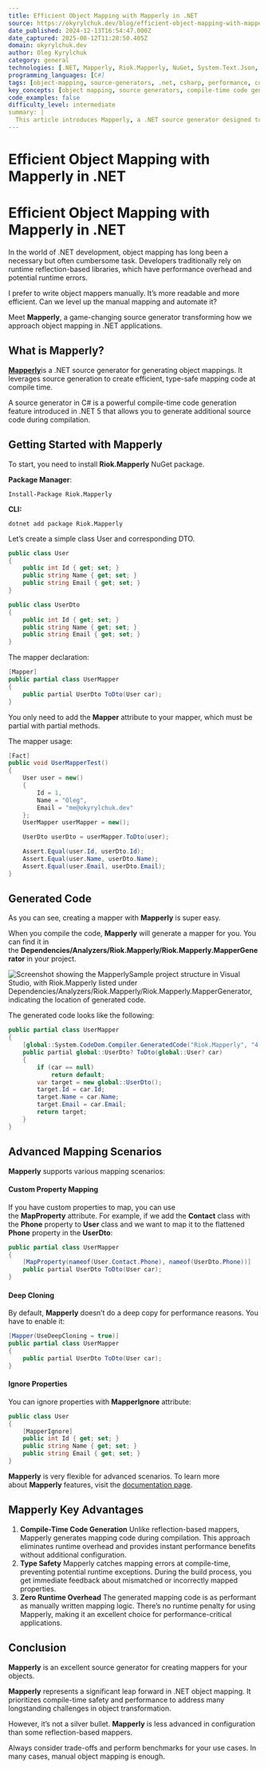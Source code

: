 ```yaml
---
title: Efficient Object Mapping with Mapperly in .NET
source: https://okyrylchuk.dev/blog/efficient-object-mapping-with-mapperly-in-dotnet/
date_published: 2024-12-13T16:54:47.000Z
date_captured: 2025-08-12T11:28:50.405Z
domain: okyrylchuk.dev
author: Oleg Kyrylchuk
category: general
technologies: [.NET, Mapperly, Riok.Mapperly, NuGet, System.Text.Json, RandomAccess]
programming_languages: [C#]
tags: [object-mapping, source-generators, .net, csharp, performance, compile-time, code-generation, library, developer-tools, d-t-o]
key_concepts: [object mapping, source generators, compile-time code generation, runtime reflection, type safety, deep cloning, DTO]
code_examples: false
difficulty_level: intermediate
summary: |
  This article introduces Mapperly, a .NET source generator designed to streamline object mapping by generating efficient, type-safe code at compile time. It addresses the performance and potential runtime errors associated with traditional reflection-based mapping libraries. The post demonstrates how to get started with Mapperly, showcases the generated code, and explores advanced features like custom property mapping, deep cloning, and property ignoring. It highlights Mapperly's key advantages, including compile-time code generation, enhanced type safety, and zero runtime overhead, making it a strong alternative for performance-critical .NET applications.
---
```

# Efficient Object Mapping with Mapperly in .NET

# Efficient Object Mapping with Mapperly in .NET

In the world of .NET development, object mapping has long been a necessary but often cumbersome task. Developers traditionally rely on runtime reflection-based libraries, which have performance overhead and potential runtime errors.

I prefer to write object mappers manually. It’s more readable and more efficient. Can we level up the manual mapping and automate it? 

Meet **Mapperly**, a game-changing source generator transforming how we approach object mapping in .NET applications.

## **What is Mapperly?**

[**Mapperly**](https://github.com/riok/mapperly)is a .NET source generator for generating object mappings. It leverages source generation to create efficient, type-safe mapping code at compile time.

A source generator in C# is a powerful compile-time code generation feature introduced in .NET 5 that allows you to generate additional source code during compilation.

## **Getting Started with Mapperly**

To start, you need to install **Riok.Mapperly** NuGet package.

**Package Manager**:

```
Install-Package Riok.Mapperly
```

**CLI:**

```
dotnet add package Riok.Mapperly
```

Let’s create a simple class User and corresponding DTO.

```csharp
public class User
{
    public int Id { get; set; }
    public string Name { get; set; }
    public string Email { get; set; }
}

public class UserDto
{
    public int Id { get; set; }
    public string Name { get; set; }
    public string Email { get; set; }
}
```

The mapper declaration:

```csharp
[Mapper]
public partial class UserMapper
{
    public partial UserDto ToDto(User car);
}
```

You only need to add the **Mapper** attribute to your mapper, which must be partial with partial methods.

The mapper usage:

```csharp
[Fact]
public void UserMapperTest()
{
    User user = new()
    {
        Id = 1,
        Name = "Oleg",
        Email = "me@okyrylchuk.dev"
    };
    UserMapper userMapper = new();

    UserDto userDto = userMapper.ToDto(user);

    Assert.Equal(user.Id, userDto.Id);
    Assert.Equal(user.Name, userDto.Name);
    Assert.Equal(user.Email, userDto.Email);
}
```

## **Generated Code**

As you can see, creating a mapper with **Mapperly** is super easy.

When you compile the code, **Mapperly** will generate a mapper for you. You can find it in the **Dependencies/Analyzers/Riok.Mapperly/Riok.Mapperly.MapperGenerator** in your project. 

![Screenshot showing the MapperlySample project structure in Visual Studio, with Riok.Mapperly listed under Dependencies/Analyzers/Riok.Mapperly/Riok.Mapperly.MapperGenerator, indicating the location of generated code.](https://okyrylchuk.dev/wp-content/uploads/2024/12/generated.png.webp)

The generated code looks like the following:

```csharp
public partial class UserMapper
{
    [global::System.CodeDom.Compiler.GeneratedCode("Riok.Mapperly", "4.1.1.0")]
    public partial global::UserDto? ToDto(global::User? car)
    {
        if (car == null)
            return default;
        var target = new global::UserDto();
        target.Id = car.Id;
        target.Name = car.Name;
        target.Email = car.Email;
        return target;
    }
}
```

## **Advanced Mapping Scenarios**

**Mapperly** supports various mapping scenarios:

#### Custom Property Mapping

If you have custom properties to map, you can use the **MapProperty** attribute. For example, if we add the **Contact** class with the **Phone** property to **User** class and we want to map it to the flattened **Phone** property in the **UserDto**: 

```csharp
public partial class UserMapper
{
    [MapProperty(nameof(User.Contact.Phone), nameof(UserDto.Phone))]
    public partial UserDto ToDto(User car);
}
```

#### Deep Cloning

By default, **Mapperly** doesn’t do a deep copy for performance reasons. You have to enable it: 

```csharp
[Mapper(UseDeepCloning = true)]
public partial class UserMapper
{
    public partial UserDto ToDto(User car);
}
```

#### Ignore Properties

You can ignore properties with **MapperIgnore** attribute: 

```csharp
public class User
{
    [MapperIgnore]
    public int Id { get; set; }
    public string Name { get; set; }
    public string Email { get; set; }
}
```

**Mapperly** is very flexible for advanced scenarios. To learn more about **Mapperly** features, visit the [documentation page](https://mapperly.riok.app/docs/category/usage-and-configuration/). 

## **Mapperly Key Advantages**

1.  **Compile-Time Code Generation** Unlike reflection-based mappers, Mapperly generates mapping code during compilation. This approach eliminates runtime overhead and provides instant performance benefits without additional configuration.
2.  **Type Safety** Mapperly catches mapping errors at compile-time, preventing potential runtime exceptions. During the build process, you get immediate feedback about mismatched or incorrectly mapped properties.
3.  **Zero Runtime Overhead** The generated mapping code is as performant as manually written mapping logic. There’s no runtime penalty for using Mapperly, making it an excellent choice for performance-critical applications.

## **Conclusion**

**Mapperly** is an excellent source generator for creating mappers for your objects.

**Mapperly** represents a significant leap forward in .NET object mapping. It prioritizes compile-time safety and performance to address many longstanding challenges in object transformation.

However, it’s not a silver bullet. **Mapperly** is less advanced in configuration than some reflection-based mappers.

Always consider trade-offs and perform benchmarks for your use cases. In many cases, manual object mapping is enough.